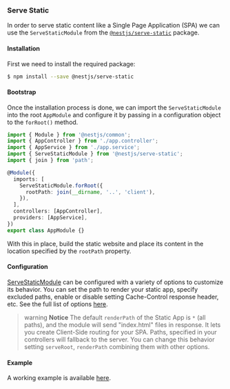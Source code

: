 ### Serve Static

In order to serve static content like a Single Page Application (SPA) we can use the `ServeStaticModule` from the [`@nestjs/serve-static`](https://www.npmjs.com/package/@nestjs/serve-static) package.

#### Installation

First we need to install the required package:

```bash
$ npm install --save @nestjs/serve-static
```

#### Bootstrap

Once the installation process is done, we can import the `ServeStaticModule` into the root `AppModule` and configure it by passing in a configuration object to the `forRoot()` method.

```typescript
import { Module } from '@nestjs/common';
import { AppController } from './app.controller';
import { AppService } from './app.service';
import { ServeStaticModule } from '@nestjs/serve-static';
import { join } from 'path';

@Module({
  imports: [
    ServeStaticModule.forRoot({
      rootPath: join(__dirname, '..', 'client'),
    }),
  ],
  controllers: [AppController],
  providers: [AppService],
})
export class AppModule {}
```

With this in place, build the static website and place its content in the location specified by the `rootPath` property.

#### Configuration

[ServeStaticModule](https://github.com/nestjs/serve-static) can be configured with a variety of options to customize its behavior.
You can set the path to render your static app, specify excluded paths, enable or disable setting Cache-Control response header, etc. See the full list of options [here](https://github.com/nestjs/serve-static/blob/master/lib/interfaces/serve-static-options.interface.ts).

> warning **Notice** The default `renderPath` of the Static App is `*` (all paths), and the module will send "index.html" files in response.
> It lets you create Client-Side routing for your SPA. Paths, specified in your controllers will fallback to the server.
> You can change this behavior setting `serveRoot`, `renderPath` combining them with other options.

#### Example

A working example is available [here](https://github.com/nestjs/nest/tree/master/sample/24-serve-static).
